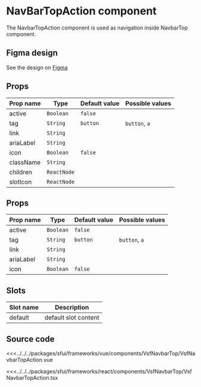 #  NavBarTopAction component

The NavbarTopAction component is used as navigation inside NavbarTop component. 

## Figma design

See the design on [Figma](https://www.figma.com/file/CWOkbpne0tDpSenT4ZEUTQ/%F0%9F%9B%A0-SFUI-2.0-%7C-Development?node-id=11378%3A17321)


<!-- react -->
## Props

|    Prop name              |    Type          |      Default value    |     Possible values             |
|-----------------------    |----------------- |---------------        |---------------------------------|
| active     | `Boolean`    | `false`          |                 |
| tag        | `String`     | `button`         | `button`, `a`   |
| link       | `String`     |                  |                 |
| ariaLabel  | `String`     |                  |                 |
| icon       | `Boolean`    | `false`          |                 |
| className  | `String`     |                  |                 |
| children   | `ReactNode`  |                  |                 |
| slotIcon   | `ReactNode`  |                  |                 |


<!-- end react -->

<!-- vue -->
## Props

|    Prop name          |    Type          |      Default value    |     Possible values             |
|-----------------------|----------------- |---------------        |---------------------------------|
| active                | `Boolean`        | `false`               |                 |
| tag                   | `String`         | `button`              | `button`, `a`   |
| link                  | `String`         |                       |                 |
| ariaLabel             | `String`         |                       |                 |
| icon                  | `Boolean`        | `false`               |                 |

<!-- end vue -->
<!-- vue -->

## Slots

| Slot name          |            Description                    |
| ---------          | -----------------------------------       |
|    default         |    default slot content                   |  


<!-- end vue -->

## Source code

<!-- vue -->
<<<../../../packages/sfui/frameworks/vue/components/VsfNavbarTop/VsfNavbarTopAction.vue
<!-- end vue -->
<!-- react -->
<<<../../../packages/sfui/frameworks/react/components/VsfNavbarTop/VsfNavbarTopAction.tsx
<!-- end react -->
